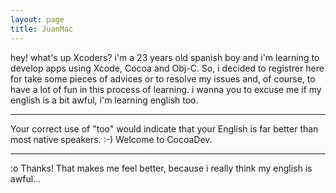```yaml
---
layout: page
title: JuanMac
---
```




hey! what's up Xcoders? 
i'm a 23 years old spanish boy and i'm learning to develop apps using Xcode, Cocoa and Obj-C. So, i decided to registrer here for take some pieces of advices or to resolve my issues and, of course, to have a lot of fun in this process of learning.
i wanna you to excuse me if my english is a bit awful, i'm learning english too.

----
Your correct use of "too" would indicate that your English is far better than most native speakers. :-) Welcome to CocoaDev.

----
:o Thanks! That makes me feel better, because i really think my english is awful...

